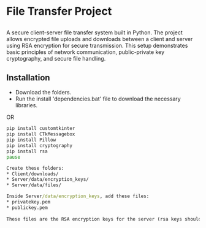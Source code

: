 <h1>File Transfer Project</h1>

## 
A secure client-server file transfer system built in Python. The project allows encrypted file uploads and downloads between a client and server using RSA encryption for secure transmission. 
This setup demonstrates basic principles of network communication, public-private key cryptography, and secure file handling.

## Installation
- Download the folders.
- Run the install 'dependencies.bat' file to download the necessary libraries.

OR
```bat
pip install customtkinter
pip install CTkMessagebox
pip install Pillow
pip install cryptography
pip install rsa
pause

Create these folders:
* Client/downloads/
* Server/data/encryption_keys/
* Server/data/files/

Inside Server/data/encryption_keys, add these files:
* privatekey.pem
* publickey.pem
  
These files are the RSA encryption keys for the server (rsa keys should be generated with 1024 bit length for private key)
